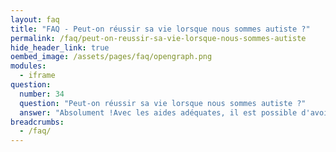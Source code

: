 ```yaml
---
layout: faq
title: "FAQ - Peut-on réussir sa vie lorsque nous sommes autiste ?"
permalink: /faq/peut-on-reussir-sa-vie-lorsque-nous-sommes-autiste
hide_header_link: true
oembed_image: /assets/pages/faq/opengraph.png
modules:
  - iframe
question: 
  number: 34
  question: "Peut-on réussir sa vie lorsque nous sommes autiste ?"
  answer: "Absolument !Avec les aides adéquates, il est possible d'avoir une vie réussie. La réussite est quelque chose de différent pour chacun d'entre nous mais il s'agit principalement d'atteindre son potentiel et d'être heureux. Pour certaines personnes, la réussite est d'avoir un travail qui leur plaît ou de devenir célèbre. Pour d'autres cela consiste à dépasser les difficultés liées à l'autisme. La réussite varie  selon les aspirations et les capacités de chaque personne. Mais vraiment, la chose la plus importante à se souvenir est que vous pouvez toujours réaliser vos rêves. "
breadcrumbs:
  - /faq/
---
```


